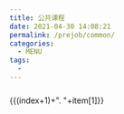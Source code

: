 ```yaml
---
title: 公共课程
date: 2021-04-30 14:08:21
permalink: /prejob/common/
categories: 
  - MENU
tags: 
  - 
---
```

<div style="width: 100%;padding: 5px 0 40px 0">
	<div v-for="(item,index) in this.getCatalogueList()" :key="index" style="float: left;width: 50%;margin: 5px 0">
		<a :href="item[2]">{{(index+1)+". "+item[1]}}</a>
	</div>
</div>


<script>
  export default {
	  methods: {
		  getCatalogueList () {
		    const { sidebar } = this.$site.themeConfig
			console.log(sidebar['/01.岗前培训教程/'][0])
		    const catalogueList = sidebar['/01.岗前培训教程/'][0].children
			
		    if (!catalogueList) {
		      console.error('未获取到目录数据，请查看front matter中设置的key是否正确。')
		    }
		    return catalogueList
		  },
	  }
  }
</script>
